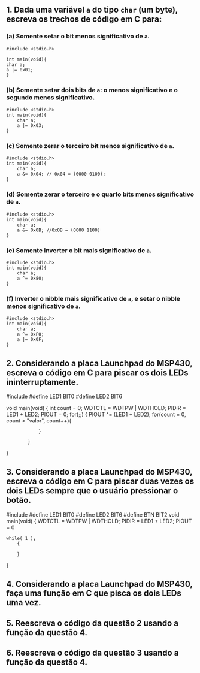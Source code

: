 ## 1. Dada uma variável `a` do tipo `char` (um byte), escreva os trechos de código em C para:
### (a) Somente setar o bit menos significativo de `a`.

	#include <stdio.h>

	int main(void){
	char a;
	a |= 0x01;
	}

### (b) Somente setar dois bits de `a`: o menos significativo e o segundo menos significativo.

	#include <stdio.h>
	int main(void){
		char a;
		a |= 0x03;
	}

### (c) Somente zerar o terceiro bit menos significativo de `a`.

	#include <stdio.h>
	int main(void){
		char a;
		a &= 0x04; // 0x04 = (0000 0100);
	}

### (d) Somente zerar o terceiro e o quarto bits menos significativo de `a`.

	#include <stdio.h>
	int main(void){
		char a;
		a &= 0x0B; //0x0B = (0000 1100)
	}

### (e) Somente inverter o bit mais significativo de `a`.

	#include <stdio.h>
	int main(void){
		char a;
		a ^= 0x80;
	}

### (f) Inverter o nibble mais significativo de `a`, e setar o nibble menos significativo de `a`.

	#include <stdio.h>
	int main(void){
		char a;
		a ^= 0xF0;
		a |= 0x0F;
	}

## 2. Considerando a placa Launchpad do MSP430, escreva o código em C para piscar os dois LEDs ininterruptamente.

#include <msp430fr2433>
#define LED1 BIT0
#define LED2 BIT6

void main(void)
{
	int count = 0;
	WDTCTL = WDTPW | WDTHOLD;
	PIDIR = LED1 + LED2;
	PIOUT = 0;
	for(;;)
			{
				PIOUT ^= (LED1 + LED2);
				for(count = 0, count < "valor", count++){

				}

			}


}



## 3. Considerando a placa Launchpad do MSP430, escreva o código em C para piscar duas vezes os dois LEDs sempre que o usuário pressionar o botão.

#include <msp430fr2433>
#define LED1 BIT0
#define LED2 BIT6
#define BTN BIT2
void main(void)
{
	WDTCTL = WDTPW | WDTHOLD;
	PIDIR = LED1 + LED2;
	PIOUT = 0

	while( 1 );
		{

		}


}

## 4. Considerando a placa Launchpad do MSP430, faça uma função em C que pisca os dois LEDs uma vez.

## 5. Reescreva o código da questão 2 usando a função da questão 4.

## 6. Reescreva o código da questão 3 usando a função da questão 4.
